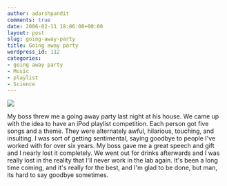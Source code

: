 ```yaml
---
author: adarshpandit
comments: true
date: 2006-02-11 18:06:00+00:00
layout: post
slug: going-away-party
title: Going away party
wordpress_id: 112
categories:
- going away party
- Music
- playlist
- Science
---
```


[![](http://photos1.blogger.com/blogger/5119/270/320/IMG_3144.jpg)](http://photos1.blogger.com/blogger/5119/270/640/IMG_3144.jpg)

My boss threw me a going away party last night at his house. We came up with the idea to have an iPod playlist competition. Each person got five songs and a theme. They were alternately awful, hilarious, touching, and insulting. I was sort of getting sentimental, saying goodbye to people I've worked with for over six years. My boss gave me a great speech and gift and I nearly lost it completely. We went out for drinks afterwards and I was really lost in the reality that I'll never work in the lab again. It's been a long time coming, and it's really for the best, and I'm glad to be done, but man, its hard to say goodbye sometimes.
